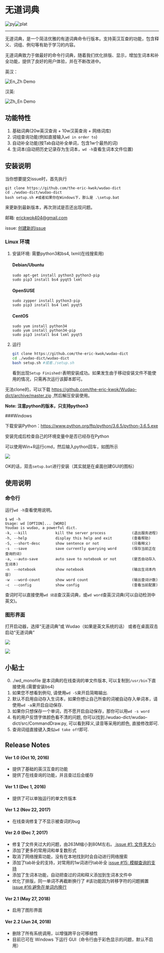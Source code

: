 # 无道词典

![py](https://img.shields.io/badge/python-3.4.5-green.svg?style=plastic)![plat](https://img.shields.io/badge/platform-Ubuntu/CentOS/Debian-green.svg?style=plastic)

---

无道词典，是一个简洁优雅的有道词典命令行版本。支持英汉互查的功能，包含释义、词组、例句等有助于学习的内容。

无道词典致力于做最好的命令行词典，随着我们优化排版、显示，增加生词本和补全功能，提供了良好的用户体验，并在不断改进中。

英汉：

![En_Zh Demo](http://obbgthtoc.bkt.clouddn.com/gitScreenshot%20from%202016-09-22%2010-55-23.png)

汉英:

![Zh_En Demo](http://obbgthtoc.bkt.clouddn.com/Screenshot%20from%202016-09-22%2011-04-50.png)

## 功能特性

1. 基础词典(20w英汉查询 + 10w汉英查询 + 网络词库)
2. 词组查询功能(例如直接输入`wd in order to`)
3. 自动补全功能(按Tab自动补全单词，包含1w个最热的词)
3. 生词本(自动把历史记录存为生词本，`wd -h`查看生词本文件位置)


## 安装说明

当你想要提交issue时，首先执行
    
    git clone https://github.com/the-eric-kwok/wudao-dict
    cd ./wudao-dict/wudao-dict
    bash setup.sh #或者如果你在Windows下，那么是 .\setup.bat

来更新到最新版本，再次测试是否还出现问题。

邮箱: erickwok404@gmail.com

issue: [创建新的issue](https://github.com/the-eric-kwok/Wudao-dict/issues)

### Linux 环境

1. 安装环境: 需要python3和bs4, lxml(在线搜索用)
    #### Debian/Ubuntu
    ```
    sudo apt-get install python3 python3-pip
    sudo pip3 install bs4 pyqt5 lxml
    ```
 
    #### OpenSUSE
    ```
    sudo zypper install python3-pip
    sudo pip3 install bs4 lxml pyqt5
    ```
    #### CentOS
    ```
    sudo yum install python34
    sudo yum install python34-pip
    sudo pip3 install bs4 lxml pyqt5
    ```

2.  运行
    ```sh
    git clone https://github.com/the-eric-kwok/wudao-dict
    cd ./wudao-dict/wudao-dict
    bash setup.sh #或者./setup.sh
    ```

    看到出现`Setup Finished!`表明安装成功。如果发生由于移动安装文件不能使用的情况，只需再次运行该脚本即可。

无法clone的，可以下载 https://github.com/the-eric-kwok/Wudao-dict/archive/master.zip ,然后解压安装使用。

**Note: 注意python的版本，只支持python3**

###Windows

下载安装Python：https://www.python.org/ftp/python/3.6.5/python-3.6.5.exe

安装完成后检查自己的环境变量中是否已经存在Python

可以使用Win+R运行cmd，然后输入python回车，如图所示

![](http://ww1.sinaimg.cn/large/b0ea9931gy1fsmnis71d9j20xz0hrdgb.jpg)

OK的话，双击`setup.bat`进行安装（其实就是在桌面创建GUI的图标）

## 使用说明
### 命令行

运行`wd -h`查看使用说明。

```
$ wd -h
Usage: wd [OPTION]... [WORD]
Youdao is wudao, a powerful dict.
-k, --kill             kill the server process            (退出服务进程)
-h, --help             display this help and exit         (查看帮助)
-S, --short-desc       show sentence or not               (只看释义)
-s  --save             save currently querying word       (保存当前正在查询的词)
-a, --auto-save        auto save to notebook or not       (是否自动存入生词本)
-n  --notebook         show notebook                      (输出生词本内容)
-w  --word-count       show word count                    (输出查词计数)
-c  --config           show config                        (查看当前配置)
```

查词时可以直接使用`wd 词语`查汉英词典，或`wd word`查英汉词典(可以自动检测中英文)。

### 图形界面

打开启动器，选择“无道词典”或 Wudao（如果是英文系统的话）
或者在桌面双击启动“无道词典”

![](http://ww1.sinaimg.cn/large/b0ea9931gy1fsmnkerrurj20me0gb3zf.jpg)

![](http://ww1.sinaimg.cn/large/b0ea9931gy1fsmnkm3hfpj20me0gbjs7.jpg)
## 小贴士

0. ./wd_monofile 是本词典的在线查询的单文件版本, 可以复制到`/usr/bin`下直接使用.(需要安装bs4)
1. 如果您不想看到例句, 请使用`wd -S`来开启简略输出.
2. 默认不启用自动存入生词本，如果你想让自己所查的词被自动存入单词本，请使用`wd -a`来开启自动保存.
3. 如果你只想保存一个单词，而不愿开启自动保存，那你可以用`wd -s word`
2. 有的用户反馈字体颜色看不清的问题, 你可以找到./wudao-dict/wudao-dict/src/CommandDraw.py, 可以看到释义,读音等采用的颜色, 直接修改即可.
3. 查询词组直接键入类似`wd take off`即可.

## Release Notes

#### Ver 1.0 (Oct 10, 2016)

* 提供了基础的英汉互查的功能
* 提供了在线查询的功能，并且查过后会缓存

#### Ver 1.1 (Dec 1, 2016)

* 提供了可以单独运行的单文件版本

#### Ver 1.2 (Nov 22, 2017)

* 在线查询修复了不显示被查词的bug

#### Ver 2.0 (Dec 7, 2017)

* 修复了文件夹过大的问题，由263M缩小到80M左右。<a href="https://github.com/ChestnutHeng/Wudao-dict/issues/1"> issue #1: 文件夹大小</a>
* 添加了更多的常用词和单复数形式
* 取消了网络搜索功能，没有在本地找到时会自动进行网络搜索
* 添加了tab补全的支持，对常用的1w词进行tab补全 <a href="https://github.com/ChestnutHeng/Wudao-dict/issues/15">issue #15: 模糊查询的支持</a>
* 添加了生词本功能，自动把查过的词和释义添加到生词本文件中
* 优化了排版，同一单词不再截断换行了 #该功能因为转移字符的问题搁置 <a href="https://github.com/ChestnutHeng/Wudao-dict/issues/16">issue #16:避免在单词内换行</a>

#### Ver 2.1 (May 27, 2018)

* 启用了图形界面

#### Ver 2.2 (Jun 24, 2018)
* 删除了所有系统调用，以增强跨平台可移植性
* 目前已可在 Windows 下运行 GUI（命令行由于彩色显示的问题，默认不启用）


